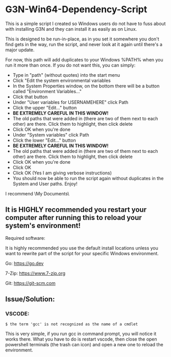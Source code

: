 # G3N-Win64-Dependency-Script
 This is a simple script I created so Windows users do not have to fuss about with installing G3N and they can install it as easily as on Linux.

This is designed to be run-in-place, as in you set it somewhere you don't find gets in the way, run the script, and never look at it again until there's a major update.

For now, this path will add duplicates to your Windows %PATH% when you run it more than once. If you do not want this, you can simply:

- Type in "path" (without quotes) into the start menu
- Click "Edit the system environmental variables
- In the System Properties window, on the bottom there will be a button called "Environment Variables..."
- Click that button
- Under "User variables for USERNAMEHERE" click Path
- Click the upper "Edit..." button
- **BE EXTREMELY CAREFUL IN THIS WINDOW!**
- The old paths that were added in (there are two of them next to each other) are there. Click them to highlight, then click delete
- Click OK when you're done
- Under "System variables" click Path
- Click the lower "Edit..." button
- **BE EXTREMELY CAREFUL IN THIS WINDOW!**
- The old paths that were added in (there are two of them next to each other) are there. Click them to highlight, then click delete
- Click OK when you're done
- Click OK
- Click OK (Yes I am giving verbose instructions)
- You should now be able to run the script again without duplicates in the System and User paths. Enjoy!


I recommend \My Documents\

## **It is HIGHLY recommended you restart your computer after running this to reload your system's environment!**

Required software:

It is highly recommended you use the default install locations unless you want to rewrite part of the script for your specific Windows environment.

Go: https://go.dev

7-Zip: https://www.7-zip.org

Git: https://git-scm.com

## Issue/Solution:

### VSCODE:

    $ the term 'gcc' is not recognized as the name of a cmdlet

This is very simple, if you run gcc in command prompt, you will notice it works there. What you have to do is restart vscode, then close the open powershell terminals (the trash can icon) and open a new one to reload the environment.
